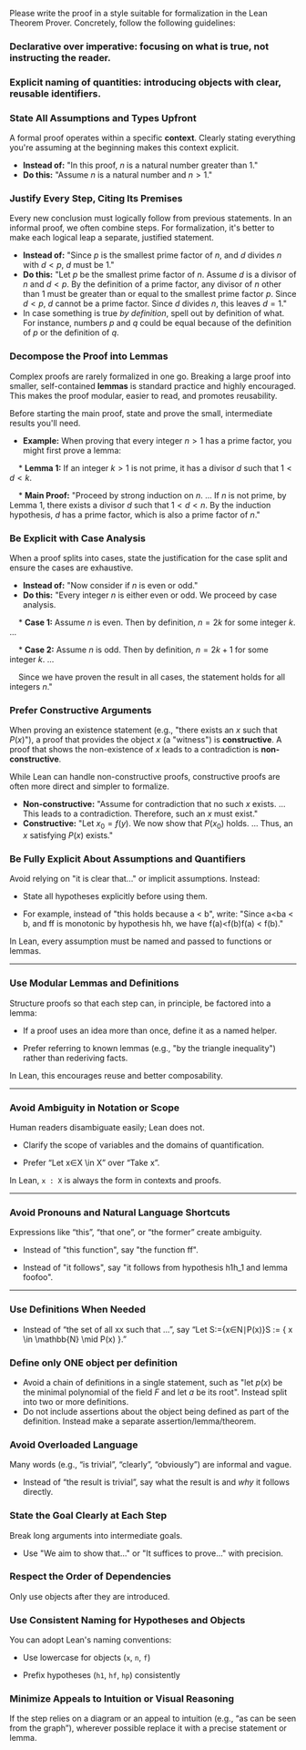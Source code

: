 Please write the proof in a style suitable for formalization in the Lean Theorem Prover. Concretely, follow the following guidelines:

### **Declarative over imperative**: focusing on what is true, not instructing the reader.
  
### **Explicit naming of quantities**: introducing objects with clear, reusable identifiers.

###  State All Assumptions and Types Upfront

A formal proof operates within a specific **context**. Clearly stating everything you're assuming at the beginning makes this context explicit.
* **Instead of:** "In this proof, $n$ is a natural number greater than 1."
* **Do this:** "Assume $n$ is a natural number and $n > 1$."


###  Justify Every Step, Citing Its Premises

Every new conclusion must logically follow from previous statements. In an informal proof, we often combine steps. For formalization, it's better to make each logical leap a separate, justified statement.
* **Instead of:** "Since $p$ is the smallest prime factor of $n$, and $d$ divides $n$ with $d < p$, $d$ must be 1."
* **Do this:** "Let $p$ be the smallest prime factor of $n$. Assume $d$ is a divisor of $n$ and $d < p$. By the definition of a prime factor, any divisor of $n$ other than 1 must be greater than or equal to the smallest prime factor $p$. Since $d < p$, $d$ cannot be a prime factor. Since $d$ divides $n$, this leaves $d=1$."
* In case something is true *by definition*, spell out by definition of what. For instance, numbers $p$ and $q$ could be equal because of the definition of $p$ or the definition of $q$.

###  Decompose the Proof into Lemmas

Complex proofs are rarely formalized in one go. Breaking a large proof into smaller, self-contained **lemmas** is standard practice and highly encouraged. This makes the proof modular, easier to read, and promotes reusability.

Before starting the main proof, state and prove the small, intermediate results you'll need.
* **Example:** When proving that every integer $n > 1$ has a prime factor, you might first prove a lemma:

    * **Lemma 1:** If an integer $k > 1$ is not prime, it has a divisor $d$ such that $1 < d < k$.

    * **Main Proof:** "Proceed by strong induction on $n$. ... If $n$ is not prime, by Lemma 1, there exists a divisor $d$ such that $1 < d < n$. By the induction hypothesis, $d$ has a prime factor, which is also a prime factor of $n$."

###  Be Explicit with Case Analysis

When a proof splits into cases, state the justification for the case split and ensure the cases are exhaustive.
* **Instead of:** "Now consider if $n$ is even or odd."
* **Do this:** "Every integer $n$ is either even or odd. We proceed by case analysis.

    * **Case 1:** Assume $n$ is even. Then by definition, $n = 2k$ for some integer $k$. ...

    * **Case 2:** Assume $n$ is odd. Then by definition, $n = 2k + 1$ for some integer $k$. ...

    Since we have proven the result in all cases, the statement holds for all integers $n$."

### Prefer Constructive Arguments

When proving an existence statement (e.g., "there exists an $x$ such that $P(x)$"), a proof that provides the object $x$ (a "witness") is **constructive**. A proof that shows the non-existence of $x$ leads to a contradiction is **non-constructive**.

While Lean can handle non-constructive proofs, constructive proofs are often more direct and simpler to formalize.
* **Non-constructive:** "Assume for contradiction that no such $x$ exists. ... This leads to a contradiction. Therefore, such an $x$ must exist."
* **Constructive:** "Let $x_0 = f(y)$. We now show that $P(x_0)$ holds. ... Thus, an $x$ satisfying $P(x)$ exists."

### Be Fully Explicit About Assumptions and Quantifiers

Avoid relying on "it is clear that..." or implicit assumptions. Instead:
* State all hypotheses explicitly before using them.
  
* For example, instead of "this holds because a < b", write:
  "Since a<ba < b, and ff is monotonic by hypothesis hh, we have f(a)<f(b)f(a) < f(b)."
  

In Lean, every assumption must be named and passed to functions or lemmas.
* * *

###  Use Modular Lemmas and Definitions

Structure proofs so that each step can, in principle, be factored into a lemma:
* If a proof uses an idea more than once, define it as a named helper.
  
* Prefer referring to known lemmas (e.g., "by the triangle inequality") rather than rederiving facts.
  

In Lean, this encourages reuse and better composability.
* * *

###  Avoid Ambiguity in Notation or Scope

Human readers disambiguate easily; Lean does not.
* Clarify the scope of variables and the domains of quantification.
  
* Prefer “Let x∈X \in X” over “Take x”.
  

In Lean, `x : X` is always the form in contexts and proofs.
* * *

###  Avoid Pronouns and Natural Language Shortcuts

Expressions like “this”, “that one”, or “the former” create ambiguity.
* Instead of "this function", say "the function ff".
  
* Instead of "it follows", say "it follows from hypothesis h1h_1 and lemma foofoo".
  
* * *

### Use Definitions When Needed

* Instead of “the set of all xx such that ...”, say
  “Let S:={x∈N∣P(x)}S := \{ x \in \mathbb{N} \mid P(x) \}.”
  
### Define only ONE object per definition

* Avoid a chain of definitions in a single statement, such as "let $p(x)$ be the minimal polynomial of the field $F$ and let $a$ be its root". Instead split into two or more definitions.
* Do not include assertions about the object being defined as part of the definition. Instead make a separate assertion/lemma/theorem.

### Avoid Overloaded Language

Many words (e.g., “is trivial”, “clearly”, “obviously”) are informal and vague.
* Instead of “the result is trivial”, say what the result is and *why* it follows directly.
  

### State the Goal Clearly at Each Step

Break long arguments into intermediate goals.
* Use "We aim to show that..." or "It suffices to prove..." with precision.
  
###  Respect the Order of Dependencies

Only use objects after they are introduced.

### Use Consistent Naming for Hypotheses and Objects

You can adopt Lean's naming conventions:
* Use lowercase for objects (`x`, `n`, `f`)
  
* Prefix hypotheses (`h1`, `hf`, `hp`) consistently
  

### Minimize Appeals to Intuition or Visual Reasoning

If the step relies on a diagram or an appeal to intuition (e.g., “as can be seen from the graph”), wherever possible replace it with a precise statement or lemma.
